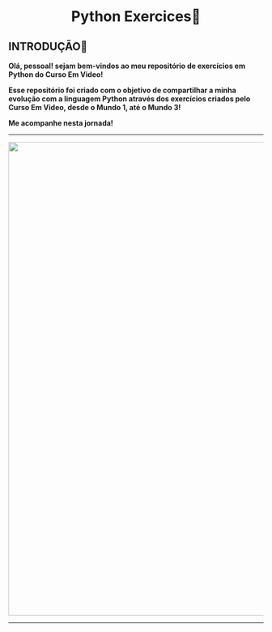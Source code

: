 <h1 align="center"> Python Exercices🐍 </h1>

<h2> INTRODUÇÃO🌱 </h2>
<p> <strong>
Olá, pessoal! sejam bem-vindos ao meu repositório de exercícios em Python do Curso Em Video!

Esse repositório foi criado com o objetivo de compartilhar a minha evolução com a linguagem Python através dos exercícios criados pelo Curso Em Video, desde o Mundo 1, até o Mundo 3!

Me acompanhe nesta jornada!
</strong> </p>

<hr>
<p align="center">
  <img src="https://i.redd.it/v7g6ime1wtk61.jpg" width="935" heigth="1400"/>
</p>
<hr>
